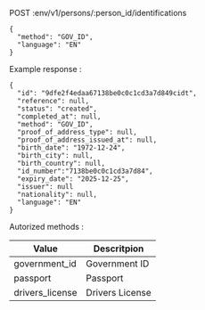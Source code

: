 POST :env/v1/persons/:person_id/identifications

```
{
  "method": "GOV_ID",
  "language": "EN"
}
```

Example response :

```
{
  "id": "9dfe2f4edaa67138be0c0c1cd3a7d849cidt",
  "reference": null,
  "status": "created",
  "completed_at": null,
  "method": "GOV_ID",
  "proof_of_address_type": null, 
  "proof_of_address_issued_at": null,
  "birth_date": "1972-12-24",
  "birth_city": null,
  "birth_country": null,
  "id_number":"7138be0c0c1cd3a7d84",
  "expiry_date": "2025-12-25",
  "issuer": null
  "nationality": null,
  "language": "EN"
}
```

Autorized methods :

| Value | Descritpion |
|-------|-------------|
| government_id | Government ID |
| passport | Passport |
| drivers_license | Drivers License |
